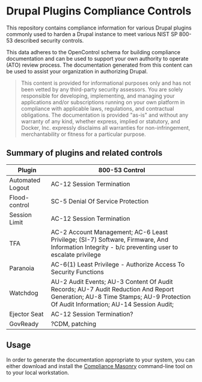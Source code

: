 # Drupal Plugins Compliance Controls

This repository contains compliance information for various Drupal plugins commonly used to harden a Drupal instance to meet various NIST SP 800-53 described security controls.

This data adheres to the OpenControl schema for building compliance documentation and can be used to support your own authority to operate (ATO) review process. The documentation generated from this content can be used to assist your organization in authorizing Drupal.

> This content is provided for informational purposes only and has not been vetted by any third-party security assessors. You are solely responsible for developing, implementing, and managing your applications and/or subscriptions running on your own platform in compliance with applicable laws, regulations, and contractual obligations. The documentation is provided "as-is" and without any warranty of any kind, whether express, implied or statutory, and Docker, Inc. expressly disclaims all warranties for non-infringement, merchantability or fitness for a particular purpose.

## Summary of plugins and related controls

| Plugin                  | 800-53 Control                          |
|-------------------------|-----------------------------------------|
|Automated Logout         | AC-12 Session Termination               |
|Flood-control            | SC-5 Denial Of Service Protection       |
|Session Limit            | AC-12  Session Termination              |
|TFA                      | AC-2 Account Management; AC-6 Least Privilege; (SI-7) Software, Firmware, And Information Integrity - b/c preventing user to escalate privilege   |
|Paranoia                 | AC-6(1) Least Privilege - Authorize Access To Security Functions |
|Watchdog                 | AU-2 Audit Events; AU-3 Content Of Audit Records; AU-7 Audit Reduction And Report Generation; AU-8 Time Stamps; AU-9 Protection Of Audit Information; AU-14 Session Audit;  |
|Ejector Seat             | AC-12 Session Termination?              |
|GovReady                 | ?CDM, patching                          |

## Usage

In order to generate the documentation appropriate to your system, you can either download and install the [Compliance Masonry](https://github.com/opencontrol/compliance-masonry/) command-line tool on to your local workstation.


